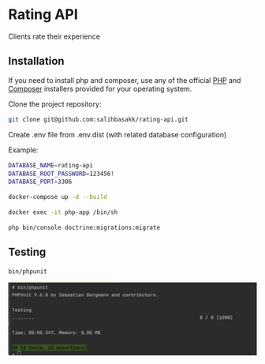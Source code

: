# Rating API

Clients rate their experience

## Installation

If you need to install php and composer, use any of the official [PHP](https://www.php.net/downloads.php) and
[Composer](https://getcomposer.org/download/) installers provided for your operating system.

Clone the project repository:

```bash
git clone git@github.com:salihbasakk/rating-api.git
```
Create .env file from .env.dist (with related database configuration)

Example:

```bash
DATABASE_NAME=rating-api
DATABASE_ROOT_PASSWORD=123456!
DATABASE_PORT=3306
```

```bash
docker-compose up -d --build
```

```bash
docker exec -it php-app /bin/sh
```

```bash
php bin/console doctrine:migrations:migrate
```

## Testing

```bash
bin/phpunit
```

![](testResult.png)


